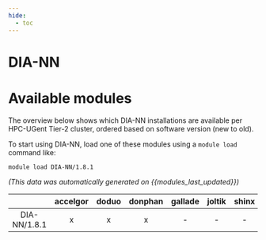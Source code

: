 ```yaml
---
hide:
  - toc
---
```


DIA-NN
======

# Available modules


The overview below shows which DIA-NN installations are available per HPC-UGent Tier-2 cluster, ordered based on software version (new to old).

To start using DIA-NN, load one of these modules using a `module load` command like:

```shell
module load DIA-NN/1.8.1
```

*(This data was automatically generated on {{modules_last_updated}})*  

| |accelgor|doduo|donphan|gallade|joltik|shinx|skitty|
| :---: | :---: | :---: | :---: | :---: | :---: | :---: | :---: |
|DIA-NN/1.8.1|x|x|x|-|-|-|-|
